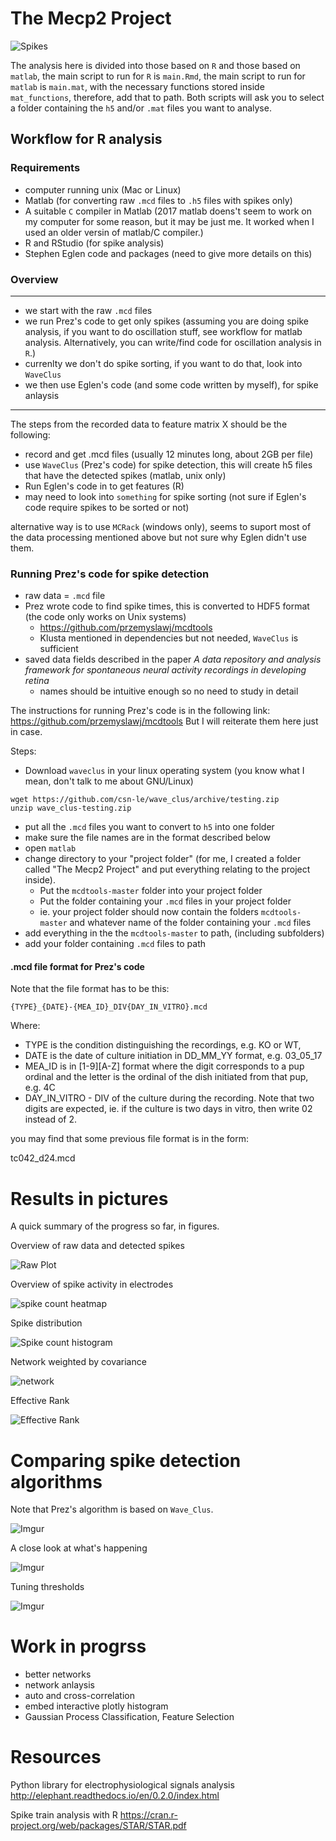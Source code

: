 # The Mecp2 Project 

![Spikes](https://i.imgur.com/EsgfPE3.gif)

The analysis here is divided into those based on `R` and those based on `matlab`, the main script to run for `R` is `main.Rmd`, the main script to run for `matlab` is `main.mat`, with the necessary functions stored inside `mat_functions`, therefore, add that to path. Both scripts will ask you to select a folder containing the `h5` and/or `.mat` files you want to analyse.
  
## Workflow for R analysis 

### Requirements

- computer running unix (Mac or Linux)
- Matlab (for converting raw `.mcd` files to `.h5` files with spikes only)
- A suitable `C` compiler in Matlab (2017 matlab doens't seem to work on my computer for some reason, but it may be just me. It worked when I used an older versin of matlab/C compiler.)
- R and RStudio (for spike analysis)
- Stephen Eglen code and packages (need to give more details on this)

### Overview

*****

- we start with the raw `.mcd` files 
- we run Prez's code to get only spikes (assuming you are doing spike analysis, if you want to do oscillation stuff, see workflow for matlab analysis. Alternatively, you can write/find code for oscillation analysis in `R`.)
- currenlty we don't do spike sorting, if you want to do that, look into `WaveClus`
- we then use Eglen's code (and some code written by myself), for spike anlaysis

*****


The steps from the recorded data to feature matrix X should be the following: 

- record and get .mcd files (usually 12 minutes long, about 2GB per file)
- use `WaveClus` (Prez's code) for spike detection, this will create h5 files that have the detected spikes (matlab, unix only)
- Run Eglen's code in to get features (R)
- may need to look into `something` for spike sorting (not sure if Eglen's code require spikes to be sorted or not)



alternative way is to use `MCRack` (windows only), seems to suport most of the data processing mentioned above but not sure why Eglen didn't use them. 

### Running Prez's code for spike detection 


- raw data = `.mcd` file 
- Prez wrote code to find spike times, this is converted to HDF5 format (the code only works on Unix systems)
    + https://github.com/przemyslawj/mcdtools
    + Klusta mentioned in dependencies but not needed, `WaveClus` is sufficient
- saved data fields described in the paper *A data repository and analysis framework for spontaneous neural activity recordings in developing retina*
    + names should be intuitive enough so no need to study in detail

The instructions for running Prez's code is in the following link: 
https://github.com/przemyslawj/mcdtools 
But I will reiterate them here just in case. 

Steps: 

- Download `waveclus` in your linux operating system (you know what I mean, don't talk to me about GNU/Linux)

```
wget https://github.com/csn-le/wave_clus/archive/testing.zip
unzip wave_clus-testing.zip
```

- put all the `.mcd` files you want to convert to `h5` into one folder 
- make sure the file names are in the format described below 
- open `matlab`
- change directory to your "project folder" (for me, I created a folder called "The Mecp2 Project" and put everything relating to the project inside). 
    + Put the `mcdtools-master` folder into your project folder 
    + Put the folder containing your `.mcd` files in your project folder 
    + ie. your project folder should now contain the folders `mcdtools-master` and whatever name of the folder containing your `.mcd` files 
- add everything in the the `mcdtools-master` to path, (including subfolders)
- add your folder containing `.mcd` files to path 


#### .mcd file format for Prez's code

Note that the file format has to be this: 

```
{TYPE}_{DATE}-{MEA_ID}_DIV{DAY_IN_VITRO}.mcd
```

Where:

- TYPE is the condition distinguishing the recordings, e.g. KO or WT,
- DATE is the date of culture initiation in DD_MM_YY format, e.g. 03_05_17
- MEA_ID is in [1-9][A-Z] format where the digit corresponds to a pup ordinal and the letter is the ordinal of the dish initiated from that pup, e.g. 4C
- DAY_IN_VITRO - DIV of the culture during the recording. Note that two digits are expected, ie. if the culture is two days in vitro, then write 02 instead of 2. 


you may find that some previous file format is in the form: 

tc042_d24.mcd



# Results in pictures 

A quick summary of the progress so far, in figures. 

Overview of raw data and detected spikes

![Raw Plot](https://i.imgur.com/jjwS3sH.png)


Overview of spike activity in electrodes 

![spike count heatmap](https://i.imgur.com/qZ2Y0t5.png)

Spike distribution 

![Spike count histogram](https://i.imgur.com/o4ZoQqC.png)


Network weighted by covariance 

![network](https://i.imgur.com/dvJvZvZ.png)



Effective Rank 

![Effective Rank](https://i.imgur.com/vmvzYF2.png)


# Comparing spike detection algorithms 


Note that Prez's algorithm is based on `Wave_Clus`.  

![Imgur](https://i.imgur.com/w13eNTl.png)

A close look at what's happening 

![Imgur](https://i.imgur.com/NyVnTGa.png)

Tuning thresholds 

![Imgur](https://i.imgur.com/GgsBTHN.png)

# Work in progrss 

- better networks
- network anlaysis 
- auto and cross-correlation 
- embed interactive plotly histogram 
- Gaussian Process Classification, Feature Selection



# Resources 

Python library for electrophysiological signals analysis 
http://elephant.readthedocs.io/en/0.2.0/index.html

Spike train analysis with R 
https://cran.r-project.org/web/packages/STAR/STAR.pdf



